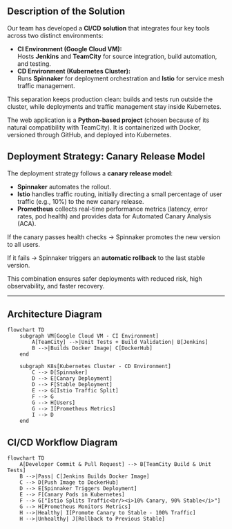 ## Description of the Solution

Our team has developed a **CI/CD solution** that integrates four key tools across two distinct environments:

- **CI Environment (Google Cloud VM):**  
  Hosts **Jenkins** and **TeamCity** for source integration, build automation, and testing.  
- **CD Environment (Kubernetes Cluster):**  
  Runs **Spinnaker** for deployment orchestration and **Istio** for service mesh traffic management.  

This separation keeps production clean: builds and tests run outside the cluster, while deployments and traffic management stay inside Kubernetes.

The web application is a **Python-based project** (chosen because of its natural compatibility with TeamCity). It is containerized with Docker, versioned through GitHub, and deployed into Kubernetes.

## Deployment Strategy: Canary Release Model

The deployment strategy follows a **canary release model**:

- **Spinnaker** automates the rollout.  
- **Istio** handles traffic routing, initially directing a small percentage of user traffic (e.g., 10%) to the new canary release.  
- **Prometheus** collects real-time performance metrics (latency, error rates, pod health) and provides data for Automated Canary Analysis (ACA).  

If the canary passes health checks → Spinnaker promotes the new version to all users.  

If it fails → Spinnaker triggers an **automatic rollback** to the last stable version.  

This combination ensures safer deployments with reduced risk, high observability, and faster recovery.


---

## Architecture Diagram

```mermaid
flowchart TD
    subgraph VM[Google Cloud VM - CI Environment]
        A[TeamCity] -->|Unit Tests + Build Validation| B[Jenkins]
        B -->|Builds Docker Image| C[DockerHub]
    end

    subgraph K8s[Kubernetes Cluster - CD Environment]
        C --> D[Spinnaker]
        D --> E[Canary Deployment]
        D --> F[Stable Deployment]
        E --> G[Istio Traffic Split]
        F --> G
        G --> H[Users]
        G --> I[Prometheus Metrics]
        I --> D
    end
```

## CI/CD Workflow Diagram

```mermaid
flowchart TD
    A[Developer Commit & Pull Request] --> B[TeamCity Build & Unit Tests]
    B -->|Pass| C[Jenkins Builds Docker Image]
    C --> D[Push Image to DockerHub]
    D --> E[Spinnaker Triggers Deployment]
    E --> F[Canary Pods in Kubernetes]
    F --> G["Istio Splits Traffic<br/><i>10% Canary, 90% Stable</i>"]
    G --> H[Prometheus Monitors Metrics]
    H -->|Healthy| I[Promote Canary to Stable - 100% Traffic]
    H -->|Unhealthy| J[Rollback to Previous Stable]
```
